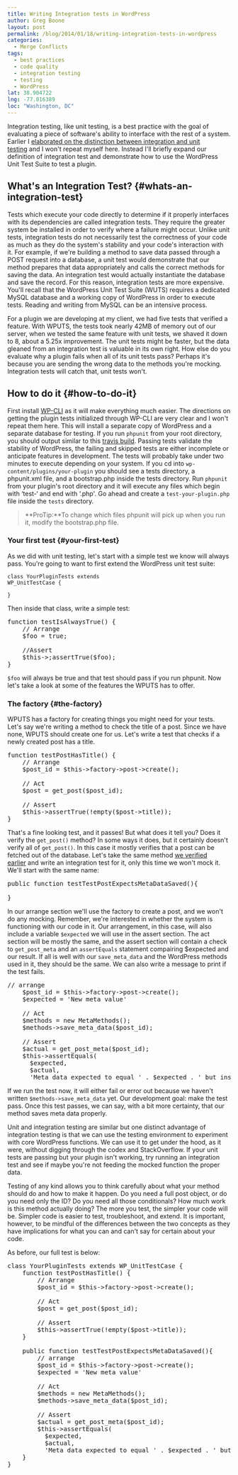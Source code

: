 ```yaml
---
title: Writing Integration tests in WordPress
author: Greg Boone
layout: post
permalink: /blog/2014/01/18/writing-integration-tests-in-wordpress
categories:
  - Merge Conflicts
tags:
  - best practices
  - code quality
  - integration testing
  - testing
  - WordPress
lat: 38.904722
lng: -77.016389
loc: "Washington, DC"
---
```

Integration testing, like unit testing, is a best practice with the goal of evaluating a piece of software's ability to interface with the rest of a system. Earlier I [elaborated on the distinction between integration and unit testing][1] and I won't repeat myself here. Instead I'll briefly expand our definition of integration test and demonstrate how to use the WordPress Unit Test Suite to test a plugin.

## What's an Integration Test? {#whats-an-integration-test}

Tests which execute your code directly to determine if it properly interfaces with its dependencies are called integration tests. They require the greater system be installed in order to verify where a failure might occur. Unlike unit tests, integration tests do not necessarily test the correctness of your code as much as they do the system's stability and your code's interaction with it. For example, if we're building a method to save data passed through a POST request into a database, a unit test would demonstrate that our method prepares that data appropriately and calls the correct methods for saving the data. An integration test would actually instantiate the database and save the record. For this reason, integration tests are more expensive. You'll recall that the WordPress Unit Test Suite (WUTS) requires a dedicated MySQL database and a working copy of WordPress in order to execute tests. Reading and writing from MySQL can be an intensive process.  
<!--more-->


For a plugin we are developing at my client, we had five tests that verified a feature. With WPUTS, the tests took nearly 42MB of memory out of our server, when we tested the same feature with unit tests, we shaved it down to 8, about a 5.25x improvement. The unit tests might be faster, but the data gleaned from an integration test is valuable in its own right. How else do you evaluate why a plugin fails when all of its unit tests pass? Perhaps it's because you are sending the wrong data to the methods you're mocking. Integration tests will catch that, unit tests won't.

## How to do it {#how-to-do-it}

First install [WP-CLI][2] as it will make everything much easier. The directions on getting the plugin tests initialized through WP-CLI are very clear and I won't repeat them here. This will install a separate copy of WordPress and a separate database for testing. If you run `phpunit` from your root directory, you should output similar to this [travis build][3]. Passing tests validate the stability of WordPress, the failing and skipped tests are either incomplete or anticipate features in development. The tests will probably take under two minutes to execute depending on your system. If you cd into `wp-content/plugins/your-plugin` you should see a tests directory, a phpunit.xml file, and a bootstrap.php inside the tests directory. Run `phpunit` from your plugin's root directory and it will execute any files which begin with &#8216;test-&#8216; and end with &#8216;.php'. Go ahead and create a `test-your-plugin.php` file inside the `tests` directory.

> **ProTip:**To change which files phpunit will pick up when you run it, modify the bootstrap.php file.

### Your first test {#your-first-test}

As we did with unit testing, let's start with a simple test we know will always pass. You're going to want to first extend the WordPress unit test suite:

<code class="sourceCode php">class YourPluginTests extends WP_UnitTestCase {</code>

<code class="sourceCode php">}</code>

Then inside that class, write a simple test:

<pre class="lang:php decode:true">function testIsAlwaysTrue() {
    // Arrange
    $foo = true;

    //Assert
    $this->;assertTrue($foo);
}</pre>

`$foo` will always be true and that test should pass if you run phpunit. Now let's take a look at some of the features the WPUTS has to offer.

### The factory {#the-factory}

WPUTS has a factory for creating things you might need for your tests. Let's say we're writing a method to check the title of a post. Since we have none, WPUTS should create one for us. Let's write a test that checks if a newly created post has a title.

<pre class="lang:php decode:true">function testPostHasTitle() {
    // Arrange
    $post_id = $this->factory->post->create();

    // Act
    $post = get_post($post_id);

    // Assert
    $this->assertTrue(!empty($post->title));
}</pre>

That's a fine looking test, and it passes! But what does it tell you? Does it verify the `get_post()` method? In some ways it does, but it certainly doesn't verify all of `get_post()`. In this case it mostly verifies that a post can be fetched out of the database. Let's take the same method [we verified earlier][4] and write an integration test for it, only this time we won't mock it. We'll start with the same name:

<pre class="lang:php decode:true">public function testTestPostExpectsMetaDataSaved(){

}</pre>

In our arrange section we'll use the factory to create a post, and we won't do any mocking. Remember, we're interested in whether the system is functioning with our code in it. Our arrangement, in this case, will also include a variable `$expected` we will use in the assert section. The act section will be mostly the same, and the assert section will contain a check to `get_post_meta` and an `assertEquals` statement compairing $expected and our result. If all is well with our `save_meta_data` and the WordPress methods used in it, they should be the same. We can also write a message to print if the test fails.

<pre class="lang:php decode:true">// arrange
    $post_id = $this->factory->post->create();
    $expected = 'New meta value'

    // Act
    $methods = new MetaMethods();
    $methods->save_meta_data($post_id);

    // Assert
    $actual = get_post_meta($post_id);
    $this->assertEquals(
      $expected,
      $actual,
      'Meta data expected to equal ' . $expected . ' but instead was ' . $actual);
</pre>

If we run the test now, it will either fail or error out because we haven't written `$methods->save_meta_data` yet. Our development goal: make the test pass. Once this test passes, we can say, with a bit more certainty, that our method saves meta data properly.

Unit and integration testing are similar but one distinct advantage of integration testing is that we can use the testing environment to experiment with core WordPress functions. We can use it to get under the hood, as it were, without digging through the codex and StackOverflow. If your unit tests are passing but your plugin isn't working, try running an integration test and see if maybe you're not feeding the mocked function the proper data.

Testing of any kind allows you to think carefully about what your method should do and how to make it happen. Do you need a full post object, or do you need only the ID? Do you need all those conditionals? How much work is this method actually doing? The more you test, the simpler your code will be. Simpler code is easier to test, troubleshoot, and extend. It is important, however, to be mindful of the differences between the two concepts as they have implications for what you can and can't say for certain about your code.

As before, our full test is below:

<pre class="lang:php decode:true">class YourPluginTests extends WP_UnitTestCase {
    function testPostHasTitle() {
        // Arrange
        $post_id = $this->factory->post->create();

        // Act
        $post = get_post($post_id);

        // Assert
        $this->assertTrue(!empty($post->title));
    }

    public function testTestPostExpectsMetaDataSaved(){
        // arrange
        $post_id = $this->factory->post->create();
        $expected = 'New meta value'

        // Act
        $methods = new MetaMethods();
        $methods->save_meta_data($post_id);

        // Assert
        $actual = get_post_meta($post_id);
        $this->assertEquals(
          $expected,
          $actual,
          'Meta data expected to equal ' . $expected . ' but instead was ' . $actual);
    }
}</pre>

 [1]: /blog/2013/12/23/why-unit-testing-in-wordpress-matters/
 [2]: http://wp-cli.org
 [3]: https://travis-ci.org/tierra/wordpress/jobs/17092504
 [4]: /blog/2014/01/01/writing-unit-tests-for-wordpress/
